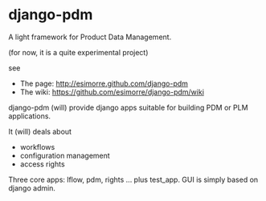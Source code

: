 django-pdm
==========

A light framework for Product Data Management.

(for now, it is a quite experimental project)

see

* The page: http://esimorre.github.com/django-pdm
* The wiki: https://github.com/esimorre/django-pdm/wiki

django-pdm (will) provide django apps suitable for building PDM or PLM applications.

It (will) deals about

* workflows
* configuration management
* access rights

Three core apps: lflow, pdm, rights ... plus test_app. GUI is simply based on django admin.
